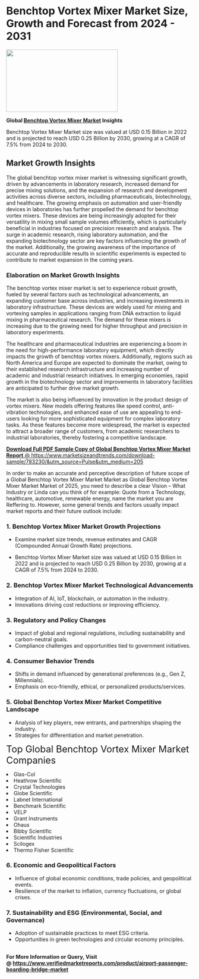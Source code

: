 <H1>Benchtop Vortex Mixer Market Size, Growth and Forecast from 2024 - 2031</H1><img class="aligncenter size-medium wp-image-584254" src="https://thirdeyenews.in/wp-content/uploads/2024/09/Global-Market-Research-300x168.jpeg" alt="" width="300" height="168" /><p><strong>Global&nbsp;<a href="https://www.marketsizeandtrends.com/download-sample/783230/&amp;utm_source=Pulse&amp;utm_medium=205">Benchtop Vortex Mixer Market</a> Insights</strong></p><p>Benchtop Vortex Mixer Market size was valued at USD 0.15 Billion in 2022 and is projected to reach USD 0.25 Billion by 2030, growing at a CAGR of 7.5% from 2024 to 2030.</p><p><h2>Market Growth Insights</h2> <p>The global benchtop vortex mixer market is witnessing significant growth, driven by advancements in laboratory research, increased demand for precise mixing solutions, and the expansion of research and development activities across diverse sectors, including pharmaceuticals, biotechnology, and healthcare. The growing emphasis on automation and user-friendly devices in laboratories has further propelled the demand for benchtop vortex mixers. These devices are being increasingly adopted for their versatility in mixing small sample volumes efficiently, which is particularly beneficial in industries focused on precision research and analysis. The surge in academic research, rising laboratory automation, and the expanding biotechnology sector are key factors influencing the growth of the market. Additionally, the growing awareness of the importance of accurate and reproducible results in scientific experiments is expected to contribute to market expansion in the coming years.</p> <p><a href="#download-sample"></a></p> <h3>Elaboration on Market Growth Insights</h3> <p>The benchtop vortex mixer market is set to experience robust growth, fueled by several factors such as technological advancements, an expanding customer base across industries, and increasing investments in laboratory infrastructure. These devices are widely used for mixing and vortexing samples in applications ranging from DNA extraction to liquid mixing in pharmaceutical research. The demand for these mixers is increasing due to the growing need for higher throughput and precision in laboratory experiments.</p> <p>The healthcare and pharmaceutical industries are experiencing a boom in the need for high-performance laboratory equipment, which directly impacts the growth of benchtop vortex mixers. Additionally, regions such as North America and Europe are expected to dominate the market, owing to their established research infrastructure and increasing number of academic and industrial research initiatives. In emerging economies, rapid growth in the biotechnology sector and improvements in laboratory facilities are anticipated to further drive market growth.</p> <p>The market is also being influenced by innovation in the product design of vortex mixers. New models offering features like speed control, anti-vibration technologies, and enhanced ease of use are appealing to end-users looking for more sophisticated equipment for complex laboratory tasks. As these features become more widespread, the market is expected to attract a broader range of customers, from academic researchers to industrial laboratories, thereby fostering a competitive landscape.</p> <p><a href="#get-more"></p><p><span class=""><strong>Download Full PDF Sample Copy of Global Benchtop Vortex Mixer Market Report</strong> @ <a href="https://www.marketsizeandtrends.com/download-sample/783230/&amp;utm_source=Pulse&amp;utm_medium=205" target="_blank">https://www.marketsizeandtrends.com/download-sample/783230/&amp;utm_source=Pulse&amp;utm_medium=205</a></span></p><p>In order to make an accurate and perceptive description of future scope of a Global&nbsp;Benchtop Vortex Mixer Market Market as Global&nbsp;Benchtop Vortex Mixer Market Market of 2025, you need to describe a clear Vision &ndash; What Industry or Linda can you think of for example: Quote from a Technology, healthcare, automotive, renewable energy, name the market you are Reffering to. However, some general trends and factors usually impact market reports and their future outlook include:</p><h3>1.&nbsp;<strong>Benchtop Vortex Mixer Market Growth Projections</strong></h3><ul><li>Examine market size trends, revenue estimates and CAGR (Compounded Annual Growth Rate) projections.</li><li><p>Benchtop Vortex Mixer Market size was valued at USD 0.15 Billion in 2022 and is projected to reach USD 0.25 Billion by 2030, growing at a CAGR of 7.5% from 2024 to 2030.</p></li></ul><h3>2.&nbsp;<strong>Benchtop Vortex Mixer Market Technological Advancements</strong></h3><ul><li>Integration of AI, IoT, blockchain, or automation in the industry.</li><li>Innovations driving cost reductions or improving efficiency.</li></ul><h3>3.&nbsp;<strong>Regulatory and Policy Changes</strong></h3><ul><li>Impact of global and regional regulations, including sustainability and carbon-neutral goals.</li><li>Compliance challenges and opportunities tied to government initiatives.</li></ul><h3>4.&nbsp;<strong>Consumer Behavior Trends</strong></h3><ul><li>Shifts in demand influenced by generational preferences (e.g., Gen Z, Millennials).</li><li>Emphasis on eco-friendly, ethical, or personalized products/services.</li></ul><h3>5.&nbsp;<strong>Global Benchtop Vortex Mixer Market Competitive Landscape</strong></h3><ul><li>Analysis of key players, new entrants, and partnerships shaping the industry.</li><li>Strategies for differentiation and market penetration.</li></ul><p data-pm-slice="1 1 []"><span style="color: inherit; font-family: inherit; font-size: 25px;">Top Global Benchtop Vortex Mixer Market Companies</span></p><div class="" data-test-id=""><p><li>Glas-Col</li><li> Heathrow Scientific</li><li> Crystal Technologies</li><li> Globe Scientific</li><li> Labnet International</li><li> Benchmark Scientific</li><li> VELP</li><li> Grant Instruments</li><li> Ohaus</li><li> Bibby Scientific</li><li> Scientific Industries</li><li> Scilogex</li><li> Thermo Fisher Scientific</li></p></div><h3>6.&nbsp;<strong>Economic and Geopolitical Factors</strong></h3><ul><li>Influence of global economic conditions, trade policies, and geopolitical events.</li><li>Resilience of the market to inflation, currency fluctuations, or global crises.</li></ul><h3>7.&nbsp;<strong>Sustainability and ESG (Environmental, Social, and Governance)</strong></h3><ul><li>Adoption of sustainable practices to meet ESG criteria.</li><li>Opportunities in green technologies and circular economy principles.</li></ul><h2><strong style="font-size: 14px;">For More Information or Query, Visit @&nbsp;</strong><a style="background-color: #ffffff; font-size: 14px;" href="https://www.marketsizeandtrends.com/report/benchtop-vortex-mixer-market/" target="_blank">https://www.verifiedmarketreports.com/product/airport-passenger-boarding-bridge-market</a></h2>
